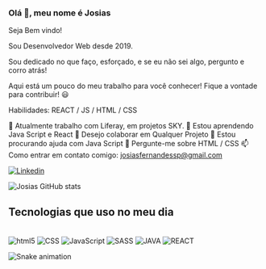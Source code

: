 ### Olá 👋, meu nome é Josias

Seja Bem vindo!

Sou Desenvolvedor Web desde 2019. 

Sou dedicado no que faço, esforçado, e se eu não sei algo, pergunto e corro atrás!

Aqui está um pouco do meu trabalho para você conhecer! Fique a vontade para contribuir! 😃

Habilidades: REACT / JS / HTML / CSS

🔭 Atualmente trabalho com Liferay, em projetos SKY. 🌱  Estou aprendendo Java Script e React 👯 Desejo colaborar em Qualquer Projeto 🤔 Estou procurando ajuda com Java Script 💬 Pergunte-me sobre HTML / CSS 📫 Como entrar em contato comigo: josiasfernandessp@gmail.com

[![Linkedin](https://img.shields.io/badge/LinkedIn-0077B5?style=for-the-badge&logo=linkedin&logoColor=white)](https://www.linkedin.com/in/josias-fernandes-pcd/)

![Josias GitHub stats](https://github-readme-stats.vercel.app/api?username=josiasssp&show_icons=true&theme=onedark)


## Tecnologias que uso no meu dia

<div style="display: inline_block"></br>
<img align="center" alt="html5" src="https://img.shields.io/badge/HTML5-E34F26?style=for-the-badge&logo=html5&logoColor=white">
<img align="center" alt="CSS" src="https://img.shields.io/badge/CSS3-1572B6?style=for-the-badge&logo=css3&logoColor=white">
<img align="center" alt="JavaScript" src="https://img.shields.io/badge/JavaScript-F7DF1E?style=for-the-badge&logo=javascript&logoColor=black">
<img align="center" alt="SASS" src="https://img.shields.io/badge/Sass-CC6699?style=for-the-badge&logo=sass&logoColor=white">
<img align="center" alt="JAVA" src="https://img.shields.io/badge/Java-ED8B00?style=for-the-badge&logo=java&logoColor=white">
<img align="center" alt="REACT" src="https://img.shields.io/badge/React-20232A?style=for-the-badge&logo=react&logoColor=61DAFB">


![Snake animation](https://github.com/josiasssp/blob/output/github-contribution-grid-snake.svg)

</div>
